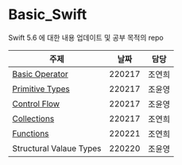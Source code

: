 # Basic_Swift
Swift 5.6 에 대한 내용 업데이트 및 공부 목적의 repo

| 주제 | 날짜 | 담당 |   
| --- | --- | ---- |
| [Basic Operator](./BasicOperator.md) | 220217 | 조연희| 
| [Primitive Types](./PrimitiveTypes.md) |  220217|  조윤영|
| [Control Flow](./ControlFlow.md) |   220217|  조윤영|
| [Collections](./Collections.md) | 220217  | 조연희|
| [Functions](./Founctions.md) | 220221 | 조연희|
| Structural Valaue Types | 220220  | 조윤영|
